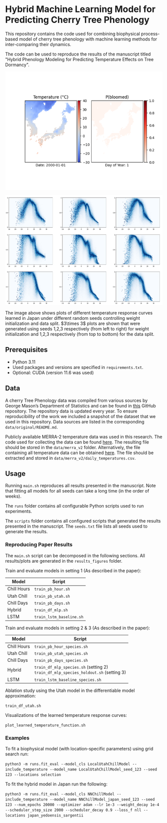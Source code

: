 
# Hybrid Machine Learning Model for Predicting Cherry Tree Phenology

This repository contains the code used for combining biophysical process-based model of cherry tree phenology with machine learning methods for inter-comparing their dynamics.

The code can be used to reproduce the results of the manuscript titled "Hybrid Phenology Modeling for Predicting Temperature Effects on Tree Dormancy".


[//]: # (![Schematic overview of the model structure]&#40;figures/schematic_overview.png&#41;)

![Probability of cherry trees having flowered in Japan throughout the year 2000 according to our model](figures/prob_map.gif) 
<p align="center">
<img src="figures/learned_chill_response.png" alt="Learned temperature response curves" width="640" height="350">
</p>
The image above shows plots of different temperature response curves learned in Japan under different random seeds controlling weight initialization and data split. $3\times 3$ plots are shown that were generated using seeds 1,2,3 respectively (from left to right) for weight initialization and 1,2,3 respectively (from top to bottom) for the data split.


## Prerequisites

- Python 3.11
- Used packages and versions are specified in `requirements.txt`.
- Optional: CUDA (version 11.6 was used)

## Data

A cherry Tree Phenology data was compiled from various sources by George Mason’s Department of Statistics and can be found in [this](https://github.com/GMU-CherryBlossomCompetition/peak-bloom-prediction) GitHub repository. 
The repository data is updated every year. To ensure reproducibility of the work we included a snapshot of the dataset that we used in this repository. Data sources are listed in the corresponding `data/original/README.md`. 

Publicly available MERRA-2 temperature data was used in this research. The code used for collecting the data can be found [here](https://github.com/ronvree/MERRA-2-Download). The resulting file should be stored in the `data/merra_v2` folder.
Alternatively, the file containing all temperature data can be obtained [here](https://zenodo.org/records/14045891). The file should be extracted and stored in `data/merra_v2/daily_temperatures.csv`.

## Usage

Running `main.sh` reproduces all results presented in the manuscript. Note that fitting all models for all seeds can take a long time (in the order of weeks).

The `runs` folder contains all configurable Python scripts used to run experiments.

The `scripts` folder contains all configured scripts that generated the results presented in the manuscript. The `seeds.txt` file lists all seeds used to generate the results.

### Reproducing Paper Results
The `main.sh` script can be decomposed in the following sections. All results/plots are generated in the `results_figures` folder.


Train and evaluate models in setting 1 (As described in the paper):

| Model       | Script           |
|-------------|------------------|
| Chill Hours | `train_pb_hour.sh` |
| Utah Chill  | `train_pb_utah.sh` |
| Chill Days  | `train_pb_days.sh` |
| Hybrid      | `train_df_mlp.sh`  |
| LSTM        |     `train_lstm_baseline.sh`             |

Train and evaluate models in setting 2 & 3 (As described in the paper):

| Model       | Script                                                                                   |
|-------------|------------------------------------------------------------------------------------------|
| Chill Hours | `train_pb_hour_species.sh`                                                               |
| Utah Chill  | `train_pb_utah_species.sh`                                                               |
| Chill Days  | `train_pb_days_species.sh`                                                               |
| Hybrid      | `train_df_mlp_species.sh` (setting 2)<br/> `train_df_mlp_species_holdout.sh` (setting 3) |
| LSTM        | `train_lstm_baseline_species.sh`                                                         |

Ablation study using the Utah model in the differentiable model approximation:

`train_df_utah.sh`

Visualizations of the learned temperature response curves:

`plot_learned_temperature_function.sh`

### Examples

To fit a biophysical model (with location-specific parameters) using grid search run:

`python3 -m runs.fit_eval --model_cls LocalUtahChillModel --include_temperature --model_name LocalUtahChillModel_seed_123 --seed 123 --locations selection`

To fit the hybrid model in Japan run the following:

`python3 -m runs.fit_eval --model_cls NNChillModel --include_temperature --model_name NNChillModel_japan_seed_123 --seed 123 --num_epochs 20000 --optimizer adam --lr 1e-3 --weight_decay 1e-4 --scheduler_step_size 2000 --scheduler_decay 0.9 --loss_f nll --locations japan_yedoensis_sargentii`

